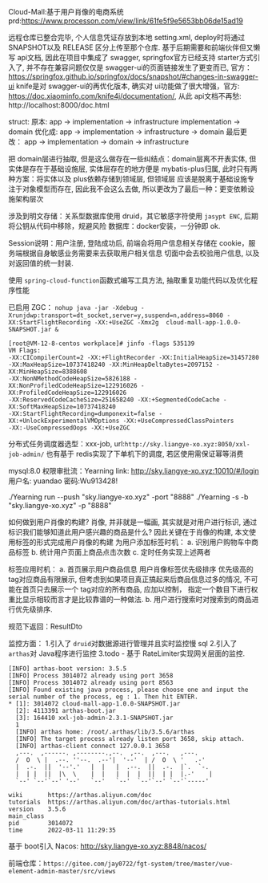  Cloud-Mall:基于用户肖像的电商系统
prd:https://www.processon.com/view/link/61fe5f9e5653bb06de15ad19

远程仓库已整合完毕, 个人信息凭证存放到本地 setting.xml, deploy时将通过 SNAPSHOT以及 RELEASE
区分上传至那个仓库.
基于后期需要和前端伙伴但又懒写 api文档, 因此在项目中集成了 swagger, springfox官方已经支持 starter方式引入了, 并不存在兼容问题仅仅是
swagger-ui的页面链接发生了更变而已, 官方：https://springfox.github.io/springfox/docs/snapshot/#changes-in-swagger-ui
knife是对 swagger-ui的再优化版本, 确实对 ui功能做了很大增强，官方: https://doc.xiaominfo.com/knife4j/documentation/,
从此 api文档不再愁: http://localhost:8000/doc.html

struct:
原本:
app -> implementation -> infrastructure
implementation -> domain
优化成:
app -> implementation -> infrastructure -> domain
最后更改：
app -> implementation -> domain -> infrastructure

把 domain层进行抽取, 但是这么做存在一些纠结点：domain层离不开表实体, 但实体是存在于基础设施层,
实体层存在的地方便是 mybatis-plus归属, 此时只有两种方案：将实体以及 plus依赖存储到领域层, 但领域层
应该是脱离于基础设施专注于对象模型而存在, 因此我不会这么去做,
所以更改为了最后一种：更变依赖设施架构层次


涉及到明文存储：关系型数据库使用 druid，其它敏感字符使用 `jasypt ENC`, 后期将公钥从代码中移除，规避风险
数据库：docker安装，一分钟即 ok.

Session说明：用户注册, 登陆成功后, 前端会将用户信息相关存储在 cookie，服务端根据自身敏感业务需要来去获取用户相关信息
切面中会去校验用户信息, 以及对返回值的统一封装.

使用 `spring-cloud-function`函数式编写工具方法, 抽取重复功能代码以及优化程序性能

已启用 ZGC：
`nohup java -jar -Xdebug -Xrunjdwp:transport=dt_socket,server=y,suspend=n,address=8060 -XX:StartFlightRecording -XX:+UseZGC -Xmx2g  cloud-mall-app-1.0.0-SNAPSHOT.jar &`
```shell
[root@VM-12-8-centos workplace]# jinfo -flags 535139
VM Flags:
-XX:CICompilerCount=2 -XX:+FlightRecorder -XX:InitialHeapSize=31457280 
-XX:MaxHeapSize=10737418240 -XX:MinHeapDeltaBytes=2097152 -XX:MinHeapSize=8388608 
-XX:NonNMethodCodeHeapSize=5826188 -XX:NonProfiledCodeHeapSize=122916026 -XX:ProfiledCodeHeapSize=122916026 
-XX:ReservedCodeCacheSize=251658240 -XX:+SegmentedCodeCache -XX:SoftMaxHeapSize=10737418240 
-XX:StartFlightRecording=dumponexit=false -XX:+UnlockExperimentalVMOptions -XX:+UseCompressedClassPointers 
-XX:-UseCompressedOops -XX:+UseZGC
```

分布式任务调度器选型：xxx-job, url:`http://sky.liangye-xo.xyz:8050/xxl-job-admin/`
也有基于 redis实现了下单机下的调度, 若区使用需保证幂等消费

mysql:8.0
权限审批流：Yearning
link: http://sky.liangye-xo.xyz:10010/#/login
用户名: yuandao
密码:Wu913428!

./Yearning run --push "sky.liangye-xo.xyz" -port "8888"
./Yearning -s -b "sky.liangye-xo.xyz" -p "8888"

如何做到用户肖像的构建? 肖像, 并非就是一幅画, 其实就是对用户进行标识, 通过标识我们能够知道此用户感兴趣的商品是什么?
因此关键在于肖像的构建, 本文使用标签的形式完成用户肖像的构建
为用户添加标签时机：
a. 识别用户购物车中商品标签
b. 统计用户页面上商品点击次数
c. 定时任务实现上述两者

标签应用时机：
a. 首页展示用户商品信息
用户肖像标签优先级排序
优先级高的 tag对应商品有限展示, 但考虑到如果项目真正搞起来后商品信息过多的情况, 不可能在首页只去展示一个
tag对应的所有商品, 应加以控制， 指定一个数目下进行权重比显示相较而言才是比较靠谱的一种做法.
b. 用户进行搜索时对搜索到的商品进行优先级排序.

规范下返回：ResultDto

监控方面：
1.引入了 `druid`对数据源进行管理并且实时监控慢 sql
2.引入了 `arthas`对 Java程序进行监控
3.todo - 基于 RateLimiter实现网关层面的监控.

```shell
[INFO] arthas-boot version: 3.5.5
[INFO] Process 3014072 already using port 3658
[INFO] Process 3014072 already using port 8563
[INFO] Found existing java process, please choose one and input the serial number of the process, eg : 1. Then hit ENTER.
* [1]: 3014072 cloud-mall-app-1.0.0-SNAPSHOT.jar
  [2]: 4113391 arthas-boot.jar
  [3]: 164410 xxl-job-admin-2.3.1-SNAPSHOT.jar
  1
  [INFO] arthas home: /root/.arthas/lib/3.5.6/arthas
  [INFO] The target process already listen port 3658, skip attach.
  [INFO] arthas-client connect 127.0.0.1 3658
  ,---.  ,------. ,--------.,--.  ,--.  ,---.   ,---.
  /  O  \ |  .--. ''--.  .--'|  '--'  | /  O  \ '   .-'
  |  .-.  ||  '--'.'   |  |   |  .--.  ||  .-.  |`.  `-.
  |  | |  ||  |\  \    |  |   |  |  |  ||  | |  |.-'    |
  `--' `--'`--' '--'   `--'   `--'  `--'`--' `--'`-----'

wiki       https://arthas.aliyun.com/doc
tutorials  https://arthas.aliyun.com/doc/arthas-tutorials.html
version    3.5.6
main_class
pid        3014072
time       2022-03-11 11:29:35
```

基于 boot引入 Nacos: http://sky.liangye-xo.xyz:8848/nacos/

前端仓库：`https://gitee.com/jay0722/fgt-system/tree/master/vue-element-admin-master/src/views`













































